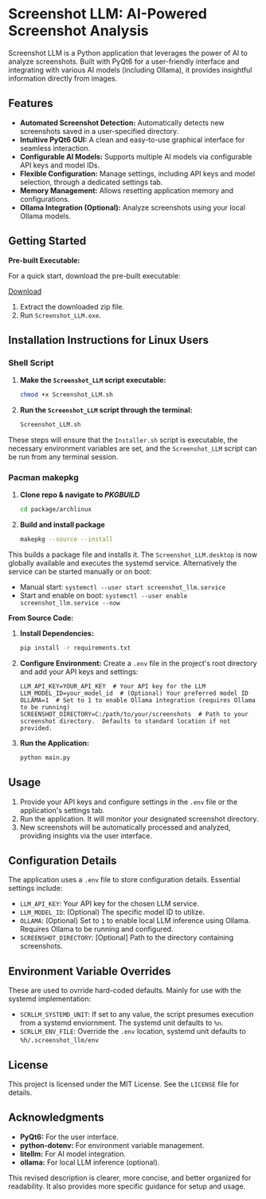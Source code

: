 # Screenshot LLM: AI-Powered Screenshot Analysis

Screenshot LLM is a Python application that leverages the power of AI to analyze screenshots.  Built with PyQt6 for a user-friendly interface and integrating with various AI models (including Ollama), it provides insightful information directly from images.

## Features

* **Automated Screenshot Detection:** Automatically detects new screenshots saved in a user-specified directory.
* **Intuitive PyQt6 GUI:**  A clean and easy-to-use graphical interface for seamless interaction.
* **Configurable AI Models:** Supports multiple AI models via configurable API keys and model IDs.
* **Flexible Configuration:**  Manage settings, including API keys and model selection, through a dedicated settings tab.
* **Memory Management:**  Allows resetting application memory and configurations.
* **Ollama Integration (Optional):**  Analyze screenshots using your local Ollama models.


## Getting Started

**Pre-built Executable:**

For a quick start, download the pre-built executable:

[Download](https://drive.google.com/file/d/1RTobs3usu4oucYrTiEIHWD84KjNASXWw/view?usp=sharing)

1. Extract the downloaded zip file.
2. Run `Screenshot_LLM.exe`.


## Installation Instructions for Linux Users

### Shell Script

1. **Make the `Screenshot_LLM` script executable:**

    ```sh
    chmod +x Screenshot_LLM.sh
    ```

2. **Run the `Screenshot_LLM` script through the terminal:**

    ```sh
    Screenshot_LLM.sh
    ```

These steps will ensure that the `Installer.sh` script is executable, the necessary environment variables are set, and the `Screenshot_LLM` script can be run from any terminal session.

### Pacman makepkg

1. **Clone repo & navigate to *PKGBUILD***

   ```sh
   cd package/archlinux
   ```

2. **Build and install package**

   ```sh
   makepkg --source --install
   ```

This builds a package file and installs it. The `Screenshot_LLM.desktop` is now globally available and executes the systemd service. Alternatively the service can be started manually or on boot:

- Manual start: `systemctl --user start screenshot_llm.service`
- Start and enable on boot: `systemctl --user enable screenshot_llm.service --now`

**From Source Code:**

1. **Install Dependencies:**
   ```bash
   pip install -r requirements.txt
   ```

2. **Configure Environment:** Create a `.env` file in the project's root directory and add your API keys and settings:

   ```
   LLM_API_KEY=YOUR_API_KEY  # Your API key for the LLM
   LLM_MODEL_ID=your_model_id  # (Optional) Your preferred model ID
   OLLAMA=1  # Set to 1 to enable Ollama integration (requires Ollama to be running)
   SCREENSHOT_DIRECTORY=C:/path/to/your/screenshots  # Path to your screenshot directory.  Defaults to standard location if not provided.
   ```

3. **Run the Application:**

   ```bash
   python main.py
   ```

## Usage

1.  Provide your API keys and configure settings in the `.env` file or the application's settings tab.
2.  Run the application.  It will monitor your designated screenshot directory.
3.  New screenshots will be automatically processed and analyzed, providing insights via the user interface.


## Configuration Details

The application uses a `.env` file to store configuration details.  Essential settings include:

*   `LLM_API_KEY`: Your API key for the chosen LLM service.
*   `LLM_MODEL_ID`: (Optional) The specific model ID to utilize.
*   `OLLAMA`: (Optional) Set to `1` to enable local LLM inference using Ollama.  Requires Ollama to be running and configured.
*   `SCREENSHOT_DIRECTORY`: [Optional] Path to the directory containing screenshots.

## Environment Variable Overrides

These are used to ovrride hard-coded defaults.  Mainly for use with the systemd implementation:

*   `SCRLLM_SYSTEMD_UNIT`: If set to any value, the script presumes execution from a systemd enviornment.  The systemd unit defaults to `%n`.
*   `SCRLLM_ENV_FILE`: Override the `.env` location, systemd unit defaults to `%h/.screenshot_llm/env`

## License

This project is licensed under the MIT License.  See the `LICENSE` file for details.


## Acknowledgments

*   **PyQt6:** For the user interface.
*   **python-dotenv:** For environment variable management.
*   **litellm:** For AI model integration.
*   **ollama:** For local LLM inference (optional).


This revised description is clearer, more concise, and better organized for readability.  It also provides more specific guidance for setup and usage.

